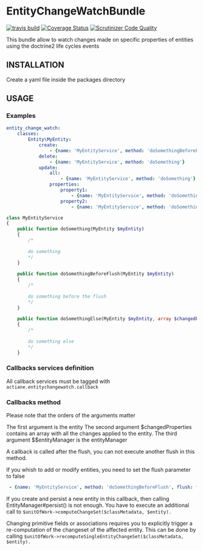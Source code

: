 # EntityChangeWatchBundle

[![travis build](https://travis-ci.org/actiane/EntityChangeWatchBundle.svg?branch=v2.2)](https://travis-ci.org/actiane/EntityChangeWatchBundle)
[![Coverage Status](https://coveralls.io/repos/github/actiane/EntityChangeWatchBundle/badge.svg?branch=v2.2)](https://coveralls.io/github/actiane/EntityChangeWatchBundle?branch=master)
[![Scrutinizer Code Quality](https://scrutinizer-ci.com/g/actiane/EntityChangeWatchBundle/badges/quality-score.png?b=v2.2)](https://scrutinizer-ci.com/g/actiane/EntityChangeWatchBundle/?branch=master)

This bundle allow to watch changes made on specific properties of entities using the doctrine2 life cycles events

## INSTALLATION

Create a yaml file inside the packages directory

## USAGE

### Examples
```yaml
entity_change_watch:
    classes:
        Entity\MyEntity:
            create:
                - {name: 'MyEntityService', method: 'doSomethingBeforeFlush', flush: false}
            delete:
                - {name: 'MyEntityService', method: 'doSomething'}
            update:
                all:
                    - {name: 'MyEntityService', method: 'doSomething'}
                properties:
                    property1:
                        - {name: 'MyEntityService', method: 'doSomething'}
                    property2:
                        - {name: 'MyEntityService', method: 'doSomethingElse'}
```


```php
class MyEntityService
{
    public function doSomething(MyEntity $myEntity)
    {
        /*
        
        do something
        */
    }
    
    public function doSomethingBeforeFlush(MyEntity $myEntity)
    {
        /*
        
        do something before the flush
        */
    }
    
    public function doSomethingElse(MyEntity $myEntity, array $changedProperties, EntityManagerInterface $entityManager)
    {
        /*
        
        do something else
        */
    }
```

### Callbacks services definition
All callback services must be tagged with ```actiane.entitychangewatch.callback```

### Callbacks method

Please note that the orders of the arguments matter

The first argument is the entity
The second argument $changedProperties contains an array with all the changes applied to the entity.
The third argument $$entityManager is the entityManager

A callback is called after the flush, you can not execute another flush in this method.

If you whish to add or modify entities, you need to set the flush parameter to false

```YAML
 - {name: 'MyEntityService', method: 'doSomethingBeforeFlush', flush: false}
```

If you create and persist a new entity in this callback, then calling EntityManager#persist() is not enough. You have to execute an additional call to `$unitOfWork->computeChangeSet($classMetadata, $entity).`

Changing primitive fields or associations requires you to explicitly trigger a re-computation of the changeset of the affected entity. This can be done by calling `$unitOfWork->recomputeSingleEntityChangeSet($classMetadata, $entity).`
